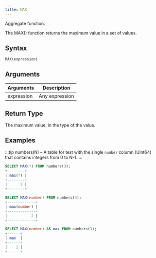```yaml
---
title: MAX
---
```


Aggregate function.

The MAX() function returns the maximum value in a set of values.

## Syntax

```
MAX(expression)
```

## Arguments

| Arguments  | Description    |
| ---------- | -------------- |
| expression | Any expression |

## Return Type

The maximum value, in the type of the value.

## Examples

:::tip numbers(N) – A table for test with the single `number` column (UInt64) that contains integers from 0 to N-1. :::

```sql
SELECT MAX(*) FROM numbers(3);
+--------+
| max(*) |
+--------+
|      2 |
+--------+

SELECT MAX(number) FROM numbers(3);
+-------------+
| max(number) |
+-------------+
|           2 |
+-------------+

SELECT MAX(number) AS max FROM numbers(3);
+------+
| max  |
+------+
|    2 |
+------+
```
